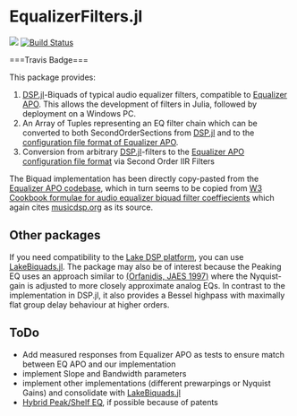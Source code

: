 # EqualizerFilters.jl

[![](https://img.shields.io/badge/docs-dev-blue.svg)](https://Firionus.github.io/EqualizerFilters.jl/dev)
[![Build Status](https://travis-ci.com/Firionus/EqualizerFilters.jl.svg?branch=master)](https://travis-ci.com/Firionus/EqualizerFilters.jl)

===Travis Badge===

This package provides:

1. [DSP.jl](https://github.com/JuliaDSP/DSP.jl)-Biquads of typical audio equalizer filters, compatible to [Equalizer APO](https://sourceforge.net/projects/equalizerapo/). This allows the development of filters in Julia, followed by deployment on a Windows PC.
2. An Array of Tuples representing an EQ filter chain which can be converted to both SecondOrderSections from [DSP.jl](https://github.com/JuliaDSP/DSP.jl) and to the [configuration file format of Equalizer APO](https://sourceforge.net/p/equalizerapo/wiki/Configuration%20reference/).
3. Conversion from arbitrary [DSP.jl](https://github.com/JuliaDSP/DSP.jl)-filters to the [Equalizer APO configuration file format](https://sourceforge.net/p/equalizerapo/wiki/Configuration%20reference/) via Second Order IIR Filters

The Biquad implementation has been directly copy-pasted from the [Equalizer APO
codebase](https://sourceforge.net/p/equalizerapo/code/HEAD/tree/tags/1.2.1/filters/BiQuad.cpp#l70), which
in turn seems to be copied from [W3 Cookbook formulae for audio equalizer biquad filter coeffiecients](https://www.w3.org/2011/audio/audio-eq-cookbook.html)
which again cites [musicdsp.org](http://www.musicdsp.org/en/latest/) as its source.

## Other packages

If you need compatibility to the [Lake DSP platform](https://www.lakeprocessing.com), you can use
[LakeBiquads.jl](https://github.com/Firionus/LakeBiquads.jl).
The package may also be of interest because the Peaking EQ uses an approach similar
to [(Orfanidis, JAES 1997)](http://www.aes.org/e-lib/browse.cfm?elib=7854) where
the Nyquist-gain is adjusted to more closely approximate analog EQs. In contrast
to the implementation in DSP.jl, it also provides
a Bessel highpass with maximally flat group delay behaviour at higher orders.

## ToDo

- Add measured responses from Equalizer APO as tests to ensure match between EQ APO and our implementation
- implement Slope and Bandwidth parameters
- implement other implementations (different prewarpings or Nyquist Gains) and consolidate with [LakeBiquads.jl](https://github.com/Firionus/LakeBiquads.jl)
- [Hybrid Peak/Shelf EQ](http://www.aes.org/e-lib/browse.cfm?elib=12429), if possible because of patents

